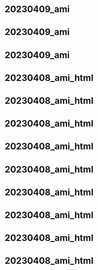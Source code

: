 # 20230409_ami
# 20230409_ami
# 20230409_ami
# 20230408_ami_html
# 20230408_ami_html
# 20230408_ami_html
# 20230408_ami_html
# 20230408_ami_html
# 20230408_ami_html
# 20230408_ami_html
# 20230408_ami_html
# 20230408_ami_html
